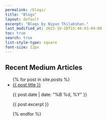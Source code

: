```yaml
---
permalink: /blogs/
title: "Blogs"
layout: default
excerpt: "Blogs by Nipun Thilakshan."
last_modified_at: 2023-10-28T15:46:43-04:00
toc: true
search: true
list-style-type: square
font-size: 12px
---
```


<section id="recent-medium-articles">
  <h2>Recent Medium Articles</h2>
  <ul>
    {% for post in site.posts %}
      <li>
        <a href="{{ post.url }}" target="_blank" rel="noopener noreferrer">{{ post.title }}</a>
        <p>{{ post.date | date: "%B %d, %Y" }}</p>
        <p>{{ post.excerpt }}</p>
      </li>
    {% endfor %}
  </ul>
</section>
